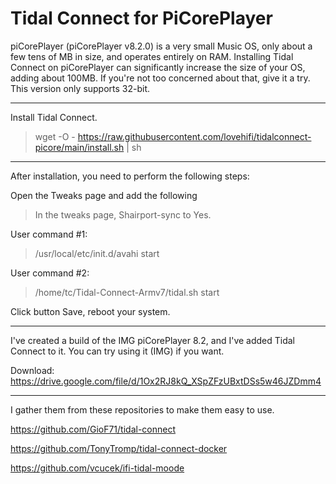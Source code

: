# Tidal Connect for PiCorePlayer
>

piCorePlayer (piCorePlayer v8.2.0) is a very small Music OS, only about a few tens of MB in size, and operates entirely on RAM.
Installing Tidal Connect on piCorePlayer can significantly increase the size of your OS, adding about 100MB. If you're not too concerned about that, give it a try. This version only supports 32-bit.
>
>
------------
Install Tidal Connect.
> 
> wget -O - https://raw.githubusercontent.com/lovehifi/tidalconnect-picore/main/install.sh | sh
>
----------------
After installation, you need to perform the following steps:

Open the Tweaks page and add the following
>
> In the tweaks page, Shairport-sync to Yes.
>
User command #1:
> /usr/local/etc/init.d/avahi start

User command #2:
>  /home/tc/Tidal-Connect-Armv7/tidal.sh start
>
Click button Save, reboot your system.
>
----------------------------
I've created a build of the IMG piCorePlayer 8.2, and I've added Tidal Connect to it. You can try  using it (IMG) if you want.
>
Download: https://drive.google.com/file/d/1Ox2RJ8kQ_XSpZFzUBxtDSs5w46JZDmm4
>
------------------------------
I gather them from these repositories to make them easy to use.
>
https://github.com/GioF71/tidal-connect
>
​https://github.com/TonyTromp/tidal-connect-docker
>
​https://github.com/vcucek/ifi-tidal-moode
